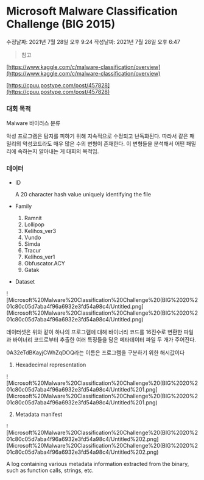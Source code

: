# Microsoft Malware Classification Challenge (BIG 2015)

수정날짜: 2021년 7월 28일 오후 9:24
작성날짜: 2021년 7월 28일 오후 6:47

> 참고

[https://www.kaggle.com/c/malware-classification/overview](https://www.kaggle.com/c/malware-classification/overview)

[https://cpuu.postype.com/post/457828](https://cpuu.postype.com/post/457828)

### 대회 목적

Malware 바이러스 분류

악성 프로그램은 탐지를 피하기 위해 지속적으로 수정되고 난독화된다. 따라서 같은 패밀리의 악성코드라도 매우 많은 수의 변형이 존재한다. 이 변형들을 분석해서 어떤 패밀리에 속하는지 알아내는 게 대회의 목적임.

### 데이터

- ID

    A 20 character hash value uniquely identifying the file

- Family
    1. Ramnit
    2. Lollipop
    3. Kelihos_ver3
    4. Vundo
    5. Simda
    6. Tracur
    7. Kelihos_ver1
    8. Obfuscator.ACY
    9. Gatak

- Dataset

![Microsoft%20Malware%20Classification%20Challenge%20(BIG%2020%201c80c05d7aba4f96a6932e3fd54a98c4/Untitled.png](Microsoft%20Malware%20Classification%20Challenge%20(BIG%2020%201c80c05d7aba4f96a6932e3fd54a98c4/Untitled.png)

데이터셋은 위와 같이 하나의 프로그램에 대해 바이너리 코드를 16진수로 변환한 파일과 바이너리 코드로부터 추출한 여러 특징들을 담은 메타데이터 파일 두 개가 주어진다.

0A32eTdBKayjCWhZqDOQ라는 이름은 프로그램을 구분하기 위한 해시값이다

1. Hexadecimal representation

![Microsoft%20Malware%20Classification%20Challenge%20(BIG%2020%201c80c05d7aba4f96a6932e3fd54a98c4/Untitled%201.png](Microsoft%20Malware%20Classification%20Challenge%20(BIG%2020%201c80c05d7aba4f96a6932e3fd54a98c4/Untitled%201.png)

2. Metadata manifest

![Microsoft%20Malware%20Classification%20Challenge%20(BIG%2020%201c80c05d7aba4f96a6932e3fd54a98c4/Untitled%202.png](Microsoft%20Malware%20Classification%20Challenge%20(BIG%2020%201c80c05d7aba4f96a6932e3fd54a98c4/Untitled%202.png)

A log containing various metadata information extracted from the binary, such as function calls, strings, etc.